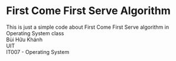 # First Come First Serve Algorithm
This is just a simple code about First Come First Serve algorithm in Operating System class  
Bùi Hữu Khánh  
UIT  
IT007 - Operating System
